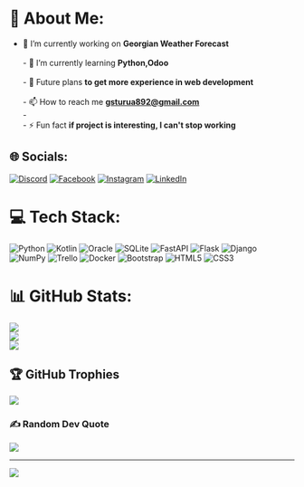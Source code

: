# 💫 About Me:
- 🔭 I’m currently working on **Georgian Weather Forecast**<br><br>- 🌱 I’m currently learning **Python,Odoo**<br><br>- 💬 Future plans **to get more experience in web development**<br><br>- 📫 How to reach me **gsturua892@gmail.com**<br>- <br>- ⚡ Fun fact **if project is interesting, I can't stop working**


## 🌐 Socials:
[![Discord](https://img.shields.io/badge/Discord-%237289DA.svg?logo=discord&logoColor=white)](htttps://discord.gg/ ) [![Facebook](https://img.shields.io/badge/Facebook-%231877F2.svg?logo=Facebook&logoColor=white)](https://www.facebook.com/sturua23) [![Instagram](https://img.shields.io/badge/Instagram-%23E4405F.svg?logo=Instagram&logoColor=white)](https://instagram.com/sturua23) [![LinkedIn](https://img.shields.io/badge/LinkedIn-%230077B5.svg?logo=linkedin&logoColor=white)](https://www.linkedin.com/in/giorgi-sturua-802a53223/) 

# 💻 Tech Stack:
![Python](https://img.shields.io/badge/python-3670A0?style=for-the-badge&logo=python&logoColor=ffdd54) ![Kotlin](https://img.shields.io/badge/kotlin-%230095D5.svg?style=for-the-badge&logo=kotlin&logoColor=white) ![Oracle](https://img.shields.io/badge/Oracle-F80000?style=for-the-badge&logo=oracle&logoColor=white) ![SQLite](https://img.shields.io/badge/sqlite-%2307405e.svg?style=for-the-badge&logo=sqlite&logoColor=white) ![FastAPI](https://img.shields.io/badge/FastAPI-005571?style=for-the-badge&logo=fastapi) ![Flask](https://img.shields.io/badge/flask-%23000.svg?style=for-the-badge&logo=flask&logoColor=white) ![Django](https://img.shields.io/badge/django-%23092E20.svg?style=for-the-badge&logo=django&logoColor=white) ![NumPy](https://img.shields.io/badge/numpy-%23013243.svg?style=for-the-badge&logo=numpy&logoColor=white) ![Trello](https://img.shields.io/badge/Trello-%23026AA7.svg?style=for-the-badge&logo=Trello&logoColor=white) ![Docker](https://img.shields.io/badge/docker-%230db7ed.svg?style=for-the-badge&logo=docker&logoColor=white) ![Bootstrap](https://img.shields.io/badge/bootstrap-%23563D7C.svg?style=for-the-badge&logo=bootstrap&logoColor=white) ![HTML5](https://img.shields.io/badge/html5-%23E34F26.svg?style=for-the-badge&logo=html5&logoColor=white) ![CSS3](https://img.shields.io/badge/css3-%231572B6.svg?style=for-the-badge&logo=css3&logoColor=white)
# 📊 GitHub Stats:
![](https://github-readme-stats.vercel.app/api?username=sturu23&theme=omni&hide_border=false&include_all_commits=true&count_private=false)<br/>
![](https://github-readme-streak-stats.herokuapp.com/?user=sturu23&theme=omni&hide_border=false)<br/>
![](https://github-readme-stats.vercel.app/api/top-langs/?username=sturu23&theme=omni&hide_border=false&include_all_commits=true&count_private=false&layout=compact)

## 🏆 GitHub Trophies
![](https://github-profile-trophy.vercel.app/?username=sturu23&theme=radical&no-frame=false&no-bg=true&margin-w=4)

### ✍️ Random Dev Quote
![](https://quotes-github-readme.vercel.app/api?type=horizontal&theme=radical)

---
[![](https://visitcount.itsvg.in/api?id=sturu23&icon=0&color=0)](https://visitcount.itsvg.in)

<!-- Proudly created with GPRM ( https://gprm.itsvg.in ) -->
